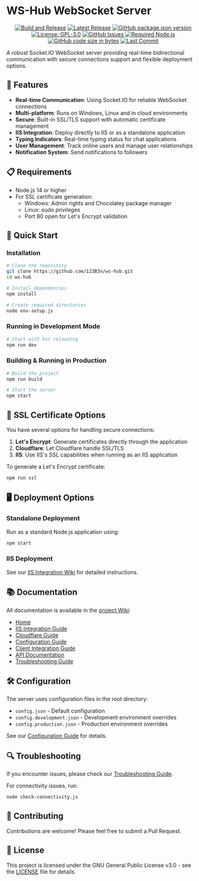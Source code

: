 # WS-Hub WebSocket Server

<div align="center">

[![Build and Release](https://github.com/123B3n/ws-hub/workflows/Build%20and%20Release/badge.svg)](https://github.com/123B3n/ws-hub/actions/workflows/manual-build-release.yml)
[![Latest Release](https://img.shields.io/github/v/release/123B3n/ws-hub)](https://github.com/123B3n/ws-hub/releases)
[![GitHub package.json version](https://img.shields.io/github/package-json/v/123B3n/ws-hub)](package.json)
[![License: GPL-3.0](https://img.shields.io/badge/License-GPLv3-blue.svg)](https://www.gnu.org/licenses/gpl-3.0)
[![GitHub Issues](https://img.shields.io/github/issues/123B3n/ws-hub)](https://github.com/123B3n/ws-hub/issues)
[![Required Node.js](https://img.shields.io/badge/node-%3E%3D14-blue)](package.json)
[![GitHub code size in bytes](https://img.shields.io/github/languages/code-size/123B3n/ws-hub)](https://github.com/123B3n/ws-hub)
[![Last Commit](https://img.shields.io/github/last-commit/123B3n/ws-hub)](https://github.com/123B3n/ws-hub/commits)

</div>

A robust Socket.IO WebSocket server providing real-time bidirectional communication with secure connections support and flexible deployment options.

## 🌟 Features

- **Real-time Communication**: Using Socket.IO for reliable WebSocket connections
- **Multi-platform**: Runs on Windows, Linux and in cloud environments
- **Secure**: Built-in SSL/TLS support with automatic certificate management
- **IIS Integration**: Deploy directly to IIS or as a standalone application
- **Typing Indicators**: Real-time typing status for chat applications
- **User Management**: Track online users and manage user relationships
- **Notification System**: Send notifications to followers

## 📋 Requirements

- Node.js 14 or higher
- For SSL certificate generation:
  - Windows: Admin rights and Chocolatey package manager
  - Linux: sudo privileges
  - Port 80 open for Let's Encrypt validation

## 🚀 Quick Start

### Installation

```bash
# Clone the repository
git clone https://github.com/123B3n/ws-hub.git
cd ws-hub

# Install dependencies
npm install

# Create required directories
node env-setup.js
```

### Running in Development Mode

```bash
# Start with hot reloading
npm run dev
```

### Building & Running in Production

```bash
# Build the project
npm run build

# Start the server
npm start
```

## 🔐 SSL Certificate Options

You have several options for handling secure connections:

1. **Let's Encrypt**: Generate certificates directly through the application
2. **Cloudflare**: Let Cloudflare handle SSL/TLS
3. **IIS**: Use IIS's SSL capabilities when running as an IIS application

To generate a Let's Encrypt certificate:

```bash
npm run ssl
```

## 🖥️ Deployment Options

### Standalone Deployment

Run as a standard Node.js application using:

```bash
npm start
```

### IIS Deployment

See our [IIS Integration Wiki](../../wiki/IIS-Integration-Guide) for detailed instructions.

## 📚 Documentation

All documentation is available in the [project Wiki](https://github.com/123B3n/ws-hub/wiki):

- [Home](https://github.com/123B3n/ws-hub/wiki)
- [IIS Integration Guide](https://github.com/123B3n/ws-hub/wiki/IIS-Integration-Guide)
- [Cloudflare Guide](https://github.com/123B3n/ws-hub/wiki/Cloudflare-Guide)
- [Configuration Guide](https://github.com/123B3n/ws-hub/wiki/Configuration-Guide)
- [Client Integration Guide](https://github.com/123B3n/ws-hub/wiki/Client-Integration-Guide)
- [API Documentation](https://github.com/123B3n/ws-hub/wiki/API-Documentation)
- [Troubleshooting Guide](https://github.com/123B3n/ws-hub/wiki/Troubleshooting-Guide)

## 🛠️ Configuration

The server uses configuration files in the root directory:

- `config.json` - Default configuration
- `config.development.json` - Development environment overrides
- `config.production.json` - Production environment overrides

See our [Configuration Guide](../../wiki/Configuration-Guide) for details.

## 🔍 Troubleshooting

If you encounter issues, please check our [Troubleshooting Guide](../../wiki/Troubleshooting-Guide).

For connectivity issues, run:

```bash
node check-connectivity.js
```

## 🤝 Contributing

Contributions are welcome! Please feel free to submit a Pull Request.

## 📄 License

This project is licensed under the GNU General Public License v3.0 - see the [LICENSE](LICENSE) file for details.
